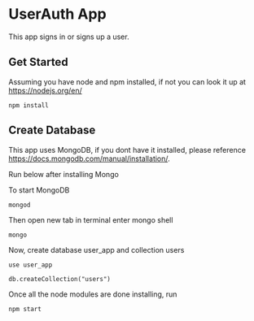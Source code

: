 # UserAuth App
This app signs in or signs up a user.

## Get Started
Assuming you have node and npm installed, if not you can look it up at https://nodejs.org/en/
```
npm install
```

## Create Database
This app uses MongoDB, if you dont have it installed, please reference https://docs.mongodb.com/manual/installation/.

Run below after installing Mongo

To start MongoDB
```
mongod
```

Then open new tab in terminal enter mongo shell

```
mongo
```

Now, create database user_app and collection users

```
use user_app
```

```
db.createCollection("users")
```

Once all the node modules are done installing, run

```
npm start
```